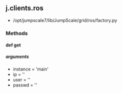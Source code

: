 ## j.clients.ros

- /opt/jumpscale7/lib/JumpScale/grid/ros/factory.py

### Methods

#### def get 
##### arguments

- instance = 'main'
- ip = ''
- user = ''
- passwd = ''
